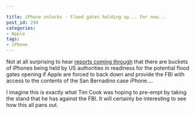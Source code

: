 ```yaml
---

title: iPhone unlocks - Flood gates holding up... For now...
post_id: 294
categories: 
- Apple
tags:
- iPhone
---
```


Not at all surprising to hear 
[reports coming through](http://www.macworld.com/article/3036745/security/apple-is-reportedly-fighting-12-more-iphone-data-extraction-orders.html#tk.rss_all) that there are buckets of iPhones being held by US authorities in readiness for the potential flood gates opening if Apple are forced to back down and provide the FBI with access to the contents of the San Bernadino case iPhone....

I imagine this is exactly what Tim Cook was hoping to pre-empt by taking the stand that he has against the FBI. It will certainly be interesting to see how this all pans out.